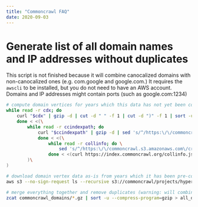 ```yaml
---
title: "Commoncrawl FAQ"
date: 2020-09-03
---
```


# Generate list of all domain names and IP addresses without duplicates

This script is not finished because it will combine canocalized domains with non-canocalized ones (e.g. com.google and google.com.) It requires the `awscli` to be installed, but you do not need to have an AWS account. Domains and IP addresses might contain ports (such as google.com:1234)

```bash
# compute domain vertices for years which this data has not yet been computed
while read -r cdx; do
    curl "$cdx" | gzip -d | cut -d " " -f 1 | cut -d ")" -f 1 | sort -u --compress-program=gzip | tr "," "." | gzip >> commoncrawl_domains_$(echo "$cdx" | cut -d "/" -f 6).txt.gz;
	done < <(\
		while read -r ccindexpath; do
			curl "$ccindexpath" | gzip -d | sed 's/^/https:\/\/commoncrawl.s3.amazonaws.com\//' | grep "\.gz$" | sponge;
			done < <(\
				while read -r collinfo; do \
					sed 's/^/https:\/\/commoncrawl.s3.amazonaws.com\/crawl-data\//;s/$/\/cc-index\.paths\.gz/' | grep "\.gz$"; \
				done < <(curl https://index.commoncrawl.org/collinfo.json | jq -r .[].id | tail -n 44 | sponge)\
		)\
)

# download domain vertex data as-is from years which it has been pre-computed
aws s3 --no-sign-request ls --recursive s3://commoncrawl/projects/hyperlinkgraph/ | grep -F "domain-vertices.txt.gz" | cut -d " " -f 5- | sed 's/^/https:\/\/commoncrawl.s3.amazonaws.com\//' | xargs -I{} sh -c 'curl -sL {} | gzip -d | cut -f 2 | sort -u --compress-program=gzip | gzip >> c_domain_names_$(basename {})';

# merge everything together and remove duplicates (warning: will combine canocalized and non-canocalized versions together)
zcat commoncrawl_domains/*.gz | sort -u --compress-program=gzip > all_domains.txt;
```
